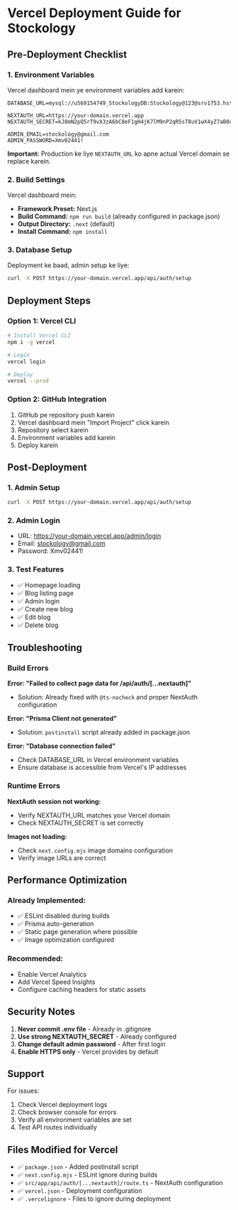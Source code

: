 # Vercel Deployment Guide for Stockology

## Pre-Deployment Checklist

### 1. Environment Variables
Vercel dashboard mein ye environment variables add karein:

```
DATABASE_URL=mysql://u569154749_StockologyDB:Stockology@123@srv1753.hstgr.io:3306/u569154749_stockologyDB

NEXTAUTH_URL=https://your-domain.vercel.app
NEXTAUTH_SECRET=kJ8mN2pQ5rT9vX3zA6bC8eF1gH4jK7lM9nP2qR5sT8uV1wX4yZ7aB0cD3eF6gH9j

ADMIN_EMAIL=stockology@gmail.com
ADMIN_PASSWORD=Xmv02441!
```

**Important:** Production ke liye `NEXTAUTH_URL` ko apne actual Vercel domain se replace karein.

### 2. Build Settings

Vercel dashboard mein:
- **Framework Preset:** Next.js
- **Build Command:** `npm run build` (already configured in package.json)
- **Output Directory:** `.next` (default)
- **Install Command:** `npm install`

### 3. Database Setup

Deployment ke baad, admin setup ke liye:

```bash
curl -X POST https://your-domain.vercel.app/api/auth/setup
```

## Deployment Steps

### Option 1: Vercel CLI

```bash
# Install Vercel CLI
npm i -g vercel

# Login
vercel login

# Deploy
vercel --prod
```

### Option 2: GitHub Integration

1. GitHub pe repository push karein
2. Vercel dashboard mein "Import Project" click karein
3. Repository select karein
4. Environment variables add karein
5. Deploy karein

## Post-Deployment

### 1. Admin Setup
```bash
curl -X POST https://your-domain.vercel.app/api/auth/setup
```

### 2. Admin Login
- URL: https://your-domain.vercel.app/admin/login
- Email: stockology@gmail.com
- Password: Xmv02441!

### 3. Test Features
- ✅ Homepage loading
- ✅ Blog listing page
- ✅ Admin login
- ✅ Create new blog
- ✅ Edit blog
- ✅ Delete blog

## Troubleshooting

### Build Errors

**Error: "Failed to collect page data for /api/auth/[...nextauth]"**
- Solution: Already fixed with `@ts-nocheck` and proper NextAuth configuration

**Error: "Prisma Client not generated"**
- Solution: `postinstall` script already added in package.json

**Error: "Database connection failed"**
- Check DATABASE_URL in Vercel environment variables
- Ensure database is accessible from Vercel's IP addresses

### Runtime Errors

**NextAuth session not working:**
- Verify NEXTAUTH_URL matches your Vercel domain
- Check NEXTAUTH_SECRET is set correctly

**Images not loading:**
- Check `next.config.mjs` image domains configuration
- Verify image URLs are correct

## Performance Optimization

### Already Implemented:
- ✅ ESLint disabled during builds
- ✅ Prisma auto-generation
- ✅ Static page generation where possible
- ✅ Image optimization configured

### Recommended:
- Enable Vercel Analytics
- Add Vercel Speed Insights
- Configure caching headers for static assets

## Security Notes

1. **Never commit .env file** - Already in .gitignore
2. **Use strong NEXTAUTH_SECRET** - Already configured
3. **Change default admin password** - After first login
4. **Enable HTTPS only** - Vercel provides by default

## Support

For issues:
1. Check Vercel deployment logs
2. Check browser console for errors
3. Verify all environment variables are set
4. Test API routes individually

## Files Modified for Vercel

- ✅ `package.json` - Added postinstall script
- ✅ `next.config.mjs` - ESLint ignore during builds
- ✅ `src/app/api/auth/[...nextauth]/route.ts` - NextAuth configuration
- ✅ `vercel.json` - Deployment configuration
- ✅ `.vercelignore` - Files to ignore during deployment
